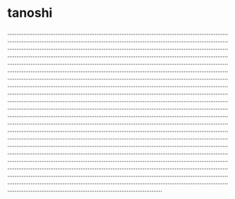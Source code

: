 # tanoshi

...................................................................................................................................................................................................................................................................................................................................................................................................................................................................................................................................................................................................................................................................................................................................................................................................................................................................................................................................................................................................................................................................................................................................................................................................................................................................................................................................................................................................................................................................................................................................................................................................................................................................................................................................................................................................................................................................................................................................................................................................................................................................................................................................................................................................................................................................................................................................................................................................................................................................................................................................................................................................................................................................................................................................................................................................